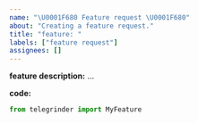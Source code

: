 ```yaml
---
name: "\U0001F680 Feature request \U0001F680"
about: "Creating a feature request."
title: "feature: "
labels: ["feature request"]
assignees: []
---
```


**feature description:**
...

**code:**
<!-- A small code sample that will demonstrate your feature. -->
```python
from telegrinder import MyFeature
```
